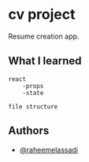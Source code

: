 
# cv project

Resume creation app. 




## What I learned

    react
        -props
        -state

    file structure



## Authors

- [@raheemelassadi](https://github.com/raheemelassadi)

